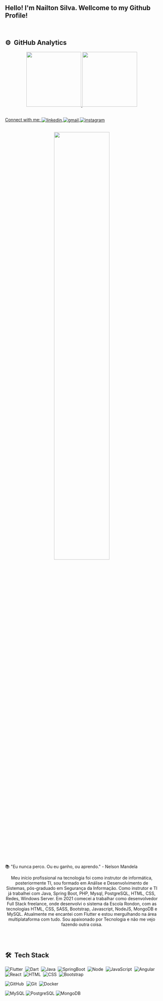 <p align="center" color=green>
  
## Hello! I'm Nailton Silva. Wellcome to my Github Profile!

</p>

<br>

## ⚙️ &nbsp;GitHub Analytics

<div align="center">
  <a href="https://github.com/nailtonssantos">
  <img height="180em" src="https://github-readme-stats.vercel.app/api?username=nailtonssantos&show_icons=true&theme=dark&include_all_commits=true&count_private=true"/>
  <img height="180em" src="https://github-readme-stats.vercel.app/api/top-langs/?username=nailtonssantos&layout=compact&langs_count=7&theme=dark"/>
</div>

<br>
  
<p align="left">
  Connect with me:
  <a href="https://www.linkedin.com/in/nailtonssantos/" target="_blank">
    <img align="center" src="https://img.shields.io/badge/-Nailtonssantos-05122A?style=flat&logo=linkedin" alt="linkedin"/>
  </a>
  <a href="mailto:devnailton@gmail.com" target="_blank">
    <img align="center" src="https://img.shields.io/badge/-Dev_Nailton-05122A?style=flat&logo=gmail" alt="gmail"/> 
  </a>
  <a href="https://www.instagram.com/naillton_/" target="_blank">
    <img align="center" src="https://img.shields.io/badge/-naillton_-05122A?style=flat&logo=instagram" alt="instagram"/>
  </a>
</p>

<br>

<div align="center">

<img width="60%" height="60%" src="https://raw.githubusercontent.com/Giphy/GiphyAPI/master/api_giphy_header.gif"/>

<br><br>
<p align="justify">
📚 "Eu nunca perco. Ou eu ganho, ou aprendo." - Nelson Mandela

Meu início profissional na tecnologia foi como instrutor de informática, posteriormente TI, sou formado em Análise e Desenvolvimento de Sistemas, pós-graduado em Segurança da Informação. Como instrutor e TI já trabalhei com Java, Spring Boot, PHP, Mysql, PostgreSQL, HTML, CSS, Redes, Windows Server. Em 2021 comecei a trabalhar como desenvolvedor Full Stack freelance, onde desenvolvi o sistema da Escola Rondon, com as tecnologias HTML, CSS, SASS, Bootstrap, Javascript, NodeJS, MongoDB e MySQL. Atualmente me encantei com Flutter e estou mergulhando na área multiplataforma com tudo. Sou apaixonado por Tecnologia e não me vejo fazendo outra coisa.
</p>
</div>

  <br>

  <br>

## 🛠 &nbsp;Tech Stack

![Flutter](https://img.shields.io/badge/Flutter-%2302569B.svg?style=flat&logo=Flutter&logoColor=white)&nbsp;
![Dart](https://img.shields.io/badge/dart-%230175C2?style=flat&logo=dart&logoColor=white)&nbsp;
![Java](https://img.shields.io/badge/-Java-05122A?style=flat&logo=CoffeeScript)&nbsp;
![SpringBoot](https://img.shields.io/badge/-SpringBoot-05122A?style=flat&logo=springboot)&nbsp;
![Node](https://img.shields.io/badge/-Node-05122A?style=flat&logo=node.js)&nbsp;
![JavaScript](https://img.shields.io/badge/-JavaScript-05122A?style=flat&logo=javascript)&nbsp;
![Angular](https://img.shields.io/badge/-Angular-05122A?style=flat&logo=Angular)&nbsp;
![React](https://img.shields.io/badge/-React-05122A?style=flat&logo=React)&nbsp;
![HTML](https://img.shields.io/badge/-HTML-05122A?style=flat&logo=HTML5)&nbsp;
![CSS](https://img.shields.io/badge/-CSS-05122A?style=flat&logo=CSS3&logoColor=1572B6)&nbsp;
![Bootstrap](https://img.shields.io/badge/-Bootstrap-05122A?style=flat&logo=bootstrap&logoColor=1572B6)&nbsp;

![GitHub](https://img.shields.io/badge/-GitHub-05122A?style=flat&logo=github)&nbsp;
![Git](https://img.shields.io/badge/-Git-05122A?style=flat&logo=git)&nbsp;
![Docker](https://img.shields.io/badge/-Docker-05122A?style=flat&logo=docker)&nbsp;

![MySQL](https://img.shields.io/badge/-MySQL-05122A?style=flat&logo=mysql)
![PostgreSQL](https://img.shields.io/badge/-PostgreSQL-05122A?style=flat&logo=Postgresql)
![MongoDB](https://img.shields.io/badge/-MongoDB-05122A?style=flat&logo=mongodb)
  
<br>
  
